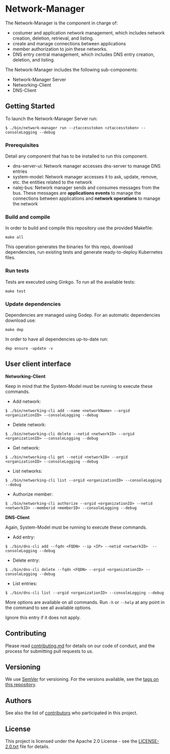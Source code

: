 
# Network-Manager
The Network-Manager is the component in charge of:
* costumer and application network management, which includes network creation, deletion, retrieval, and listing.
* create and manage connections between applications
* member authorization to join these networks.
* DNS entry central management, which includes DNS entry creation, deletion, and listing.

The Network-Manager includes the following sub-components:
* Network-Manager Server
* Networking-Client
* DNS-Client

## Getting Started

To launch the Network-Manager Server run:

`$ ./bin/network-manager run --ztaccesstoken <ztaccesstoken> --consoleLogging --debug`
### Prerequisites

Detail any component that has to be installed to run this component.

* dns-server-ui: Network manager accesses dns-server to manage DNS entries 
* system-model: Network manager accesses it to ask, update, remove, etc. the entities related to the network
* nalej-bus: Network manager sends and consumes messages from the bus. These messages are **applications events** to manage the 
connections between applications and  **network operations** to manage the network


### Build and compile

In order to build and compile this repository use the provided Makefile:

```
make all
```

This operation generates the binaries for this repo, download dependencies,
run existing tests and generate ready-to-deploy Kubernetes files.

### Run tests

Tests are executed using Ginkgo. To run all the available tests:

```
make test
```

### Update dependencies

Dependencies are managed using Godep. For an automatic dependencies download use:

```
make dep
```

In order to have all dependencies up-to-date run:

```
dep ensure -update -v
```

## User client interface

**Networking-Client**

Keep in mind that the System-Model must be running to execute these commands.

-  Add network:

`$ ./bin/networking-cli add --name <networkName> --orgid <organizationID> --consoleLogging --debug`

- Delete network:

`$ ./bin/networking-cli delete --netid <networkID> --orgid <organizationID> --consoleLogging --debug`

- Get network:

`$ ./bin/networking-cli get --netid <networkID> --orgid <organizationID> --consoleLogging --debug`

- List networks:

`$ ./bin/networking-cli list --orgid <organizationID> --consoleLogging --debug`

- Authorize member:

`$ ./bin/networking-cli authorize --orgid <organizationID> --netid <networkID> --memberid <memberID> --consoleLogging --debug`

**DNS-Client**

Again, System-Model must be running to execute these commands.

- Add entry:

`$ ./bin/dns-cli add --fqdn <FQDN> --ip <IP> --netid <networkID>  --consoleLogging --debug`

- Delete entry:

`$ ./bin/dns-cli delete --fqdn <FQDN> --orgid <organizationID> --consoleLogging --debug`

- List entries:

`$ ./bin/dns-cli list --orgid <organizationID> --consoleLogging --debug`

More options are available on all commands. Run `-h` or `--help` at any point in the command to see all available options.

Ignore this entry if it does not apply.


## Contributing

Please read [contributing.md](contributing.md) for details on our code of conduct, and the process for submitting pull requests to us.


## Versioning

We use [SemVer](http://semver.org/) for versioning. For the versions available, see the [tags on this repository](https://github.com/nalej/network-manager/tags). 

## Authors

See also the list of [contributors](https://github.com/nalej/network-manager/contributors) who participated in this project.

## License
This project is licensed under the Apache 2.0 License - see the [LICENSE-2.0.txt](LICENSE-2.0.txt) file for details.



